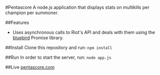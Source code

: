 #Pentascore
A node.js application that displays stats on multikills per champion per
summoner.

##Features
* Uses asynchronous calls to Riot's API and deals with them using the [bluebird](https://github.com/petkaantonov/bluebird)
Promise library.

##Install
Clone this repository and run:
`npm install`

##Run
In order to start the server, run:
`node app.js`

##Live
[pentascore.com](http://pentascore.com)
